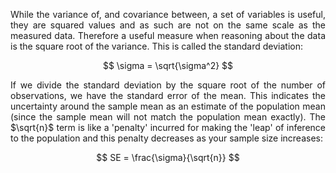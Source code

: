 <div style="text-align: justify">
<p>While the variance of, and covariance between, a set of variables is useful,
they are squared values and as such are not on the same scale as the measured
data. Therefore a useful measure when reasoning about the data is the square
root of the variance. This is called the standard deviation:</p>
</div>

$$ \sigma = \sqrt{\sigma^2} $$

<div style="text-align: justify">
<p>If we divide the standard deviation by the square root of the number of
observations, we have the standard error of the mean. This indicates the
uncertainty around the sample mean as an estimate of the population mean (since
the sample mean will not match the population mean exactly). The $\sqrt{n}$
term is like a 'penalty' incurred for making the 'leap' of inference to the
population and this penalty decreases as your sample size increases:</p>
</div>

$$ SE = \frac{\sigma}{\sqrt{n}} $$
